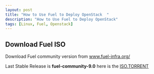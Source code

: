```yaml
---
layout: post
title: "How to Use Fuel to Deploy OpenStack  "
description: "How to Use Fuel to Deploy OpenStack"
tags: [Linux, Fuel, Openstack]
---
```


## Download Fuel ISO

Download Fuel community version from <a href="https://www.fuel-infra.org/" title="www.fuel-infra.org/">www.fuel-infra.org/</a>

Last Stable Release is **fuel-community-9.0** here is the [ISO.TORRENT][1]

[1]:http://seed.fuel-infra.org/fuelweb-community-release/fuel-community-9.0.iso.torrent?from=landing
